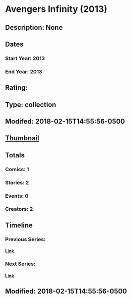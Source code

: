 # Avengers Infinity (2013)
## Description: None
## Dates
### Start Year: 2013
### End Year: 2013
## Rating: 
## Type: collection
## Modifed: 2018-02-15T14:55:56-0500
## [Thumbnail](http://i.annihil.us/u/prod/marvel/i/mg/4/20/5a85e5c278079.jpg)
## Totals
### Comics: 1
### Stories: 2
### Events: 0
### Creators: 2
## Timeline
### Previous Series: 
#### [Link]()
### Next Series: 
#### [Link]()
## Modified: 2018-02-15T14:55:56-0500